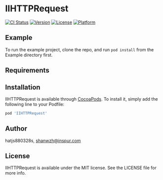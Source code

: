 # IIHTTPRequest

[![CI Status](https://img.shields.io/travis/hatjs880328s/IIHTTPRequest.svg?style=flat)](https://travis-ci.org/hatjs880328s/IIHTTPRequest)
[![Version](https://img.shields.io/cocoapods/v/IIHTTPRequest.svg?style=flat)](https://cocoapods.org/pods/IIHTTPRequest)
[![License](https://img.shields.io/cocoapods/l/IIHTTPRequest.svg?style=flat)](https://cocoapods.org/pods/IIHTTPRequest)
[![Platform](https://img.shields.io/cocoapods/p/IIHTTPRequest.svg?style=flat)](https://cocoapods.org/pods/IIHTTPRequest)

## Example

To run the example project, clone the repo, and run `pod install` from the Example directory first.

## Requirements

## Installation

IIHTTPRequest is available through [CocoaPods](https://cocoapods.org). To install
it, simply add the following line to your Podfile:

```ruby
pod 'IIHTTPRequest'
```

## Author

hatjs880328s, shanwzh@inspur.com

## License

IIHTTPRequest is available under the MIT license. See the LICENSE file for more info.
